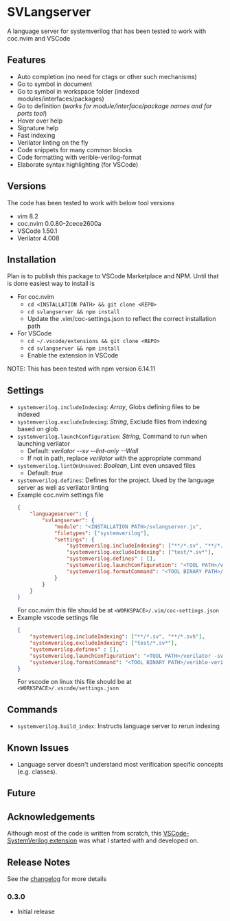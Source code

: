 # SVLangserver
A language server for systemverilog that has been tested to work with coc.nvim and VSCode

## Features
- Auto completion (no need for ctags or other such mechanisms)
- Go to symbol in document
- Go to symbol in workspace folder (indexed modules/interfaces/packages)
- Go to definition (_works for module/interface/package names and for ports too!_)
- Hover over help
- Signature help
- Fast indexing
- Verilator linting on the fly
- Code snippets for many common blocks
- Code formatting with verible-verilog-format
- Elaborate syntax highlighting (for VSCode)

## Versions
The code has been tested to work with below tool versions
- vim 8.2
- coc.nvim 0.0.80-2cece2600a
- VSCode 1.50.1
- Verilator 4.008

## Installation
Plan is to publish this package to VSCode Marketplace and NPM. Until that is done easiest way to install is
- For coc.nvim
  * `cd <INSTALLATION PATH> && git clone <REPO>`
  * `cd svlangserver && npm install`
  * Update the .vim/coc-settings.json to reflect the correct installation path
- For VSCode
  * `cd ~/.vscode/extensions && git clone <REPO>`
  * `cd svlangserver && npm install`
  * Enable the extension in VSCode

NOTE: This has been tested with npm version 6.14.11

## Settings
- `systemverilog.includeIndexing`: _Array_, Globs defining files to be indexed
- `systemverilog.excludeIndexing`: _String_, Exclude files from indexing based on glob
- `systemverilog.launchConfiguration`: _String_, Command to run when launching verilator
  * Default: _verilator --sv --lint-only --Wall_
  * If not in path, replace _verilator_ with the appropriate command
- `systemverilog.lintOnUnsaved`: _Boolean_, Lint even unsaved files
  * Default: *true*
- `systemverilog.defines`: Defines for the project. Used by the language server as well as verilator linting
- Example coc.nvim settings file
    ```json
    {
        "languageserver": {
            "svlangserver": {
                "module": "<INSTALLATION PATH>/svlangserver.js",
                "filetypes": ["systemverilog"],
                "settings": {
                    "systemverilog.includeIndexing": ["**/*.sv", "**/*.svh"],
                    "systemverilog.excludeIndexing": ["test/*.sv*"],
                    "systemverilog.defines" : [],
                    "systemverilog.launchConfiguration": "<TOOL PATH>/verilator -sv -Wall --lint-only",
                    "systemverilog.formatCommand": "<TOOL BINARY PATH>/verible-verilog-format"
                }
            }
        }
    }
    ```
    For coc.nvim this file should be at `<WORKSPACE>/.vim/coc-settings.json`
- Example vscode settings file
    ```json
    {
        "systemverilog.includeIndexing": ["**/*.sv", "**/*.svh"],
        "systemverilog.excludeIndexing": ["test/*.sv*"],
        "systemverilog.defines" : [],
        "systemverilog.launchConfiguration": "<TOOL PATH>/verilator -sv -Wall --lint-only",
        "systemverilog.formatCommand": "<TOOL BINARY PATH>/verible-verilog-format"
    }
    ```
    For vscode on linux this file should be at `<WORKSPACE>/.vscode/settings.json`

## Commands
- `systemverilog.build_index`: Instructs language server to rerun indexing

## Known Issues
- Language server doesn't understand most verification specific concepts (e.g. classes).

## Future

## Acknowledgements
Although most of the code is written from scratch, this [VSCode-SystemVerilog extension](https://github.com/eirikpre/VSCode-SystemVerilog/) was what I started with and developed on.

## Release Notes
See the [changelog](CHANGELOG.md) for more details

### 0.3.0
- Initial release
